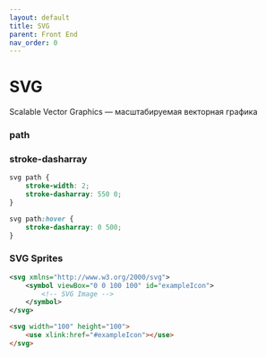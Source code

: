 ```yaml
---
layout: default
title: SVG
parent: Front End
nav_order: 0
---
```


# SVG

Scalable Vector Graphics — масштабируемая векторная графика

### path

### stroke-dasharray

```scss
svg path {
    stroke-width: 2;
    stroke-dasharray: 550 0;
}

svg path:hover {
    stroke-dasharray: 0 500;
}
```

### SVG Sprites

```svg
<svg xmlns="http://www.w3.org/2000/svg">
    <symbol viewBox="0 0 100 100" id="exampleIcon">
        <!-- SVG Image -->
    </symbol>
</svg>
```

```html
<svg width="100" height="100">
    <use xlink:href="#exampleIcon"></use>
</svg>
```
